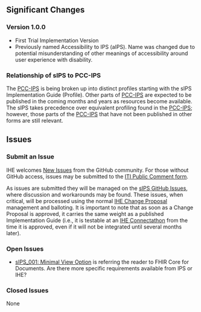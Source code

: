
## Significant Changes

### Version 1.0.0

- First Trial Implementation Version
- Previously named Accessibility to IPS (aIPS). Name was changed due to potential misunderstanding of other meanings of accessibility around user experience with disability.

### Relationship of sIPS to PCC-IPS

The [PCC-IPS](https://www.ihe.net/uploadedFiles/Documents/PCC/IHE_PCC_Suppl_IPS.pdf) is being broken up into distinct profiles starting with the sIPS Implementation Guide (Profile). Other parts of [PCC-IPS](https://www.ihe.net/uploadedFiles/Documents/PCC/IHE_PCC_Suppl_IPS.pdf) are expected to be published in the coming months and years as resources become available. The sIPS takes precedence over equivalent profiling found in the [PCC-IPS](https://www.ihe.net/uploadedFiles/Documents/PCC/IHE_PCC_Suppl_IPS.pdf); however, those parts of the [PCC-IPS](https://www.ihe.net/uploadedFiles/Documents/PCC/IHE_PCC_Suppl_IPS.pdf) that have not been published in other forms are still relevant.

## Issues

### Submit an Issue

IHE welcomes [New Issues](https://github.com/IHE/ITI.sIPS/issues/new/choose) from the GitHub community.
For those without GitHub access, issues may be submitted to the [ITI Public Comment form](https://www.ihe.net/ITI_Public_Comments/).

As issues are submitted they will be managed on the [sIPS GitHub Issues](https://github.com/IHE/ITI.sIPS/issues), where discussion and workarounds may be found. These issues, when critical, will be processed using the normal [IHE Change Proposal](https://wiki.ihe.net/index.php/Category:CPs) management and balloting.
It is important to note that as soon as a Change Proposal is approved, it carries the same weight as a published Implementation Guide (i.e., it is testable at an [IHE Connectathon](https://www.ihe.net/participate/connectathon/) from the time it is approved, even if it will not be integrated until several months later).

### Open Issues

- [sIPS_001: Minimal View Option](https://github.com/IHE/ITI.sIPS/issues/8) is referring the reader to FHIR Core for Documents. Are there more specific requirements available from IPS or IHE?

### Closed Issues

None

